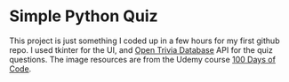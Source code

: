 # Simple Python Quiz

This project is just something I coded up in a few hours for my first github repo. I used tkinter for the UI, and [Open Trivia Database](https://opentdb.com/) API for the quiz questions. The image resources are from the Udemy course [100 Days of Code](https://www.udemy.com/course/100-days-of-code/).
